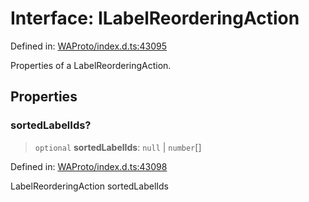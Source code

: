 # Interface: ILabelReorderingAction

Defined in: [WAProto/index.d.ts:43095](https://github.com/Fokusdotid/Baileys/blob/6a8e2076fa4119b2d5152250d579a4fbed394533/WAProto/index.d.ts#L43095)

Properties of a LabelReorderingAction.

## Properties

### sortedLabelIds?

> `optional` **sortedLabelIds**: `null` \| `number`[]

Defined in: [WAProto/index.d.ts:43098](https://github.com/Fokusdotid/Baileys/blob/6a8e2076fa4119b2d5152250d579a4fbed394533/WAProto/index.d.ts#L43098)

LabelReorderingAction sortedLabelIds
